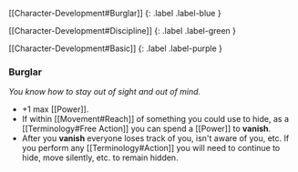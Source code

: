 
[[Character-Development#Burglar]]
{: .label .label-blue }

[[Character-Development#Discipline]]
{: .label .label-green }

[[Character-Development#Basic]]
{: .label .label-purple }
### Burglar
*You know how to stay out of sight and out of mind.*
* +1 max [[Power]].
* If within [[Movement#Reach]] of something you could use to hide, as a [[Terminology#Free Action]] you can spend a [[Power]] to **vanish**. 
* After you **vanish** everyone loses track of you, isn't aware of you, etc. If you perform any [[Terminology#Action]] you will need to continue to hide, move silently, etc. to remain hidden.